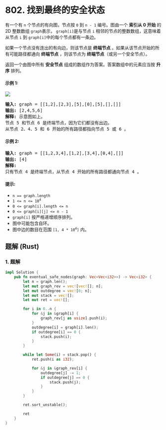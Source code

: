 # 802. 找到最终的安全状态
有一个有 `n` 个节点的有向图，节点按 `0` 到 `n - 1` 编号。图由一个 **索引从 0 开始** 的 2D 整数数组 `graph`表示， `graph[i]`是与节点 `i` 相邻的节点的整数数组，这意味着从节点 `i` 到 `graph[i]`中的每个节点都有一条边。

如果一个节点没有连出的有向边，则该节点是 **终端节点** 。如果从该节点开始的所有可能路径都通向 **终端节点** ，则该节点为 **终端节点**（或另一个安全节点）。

返回一个由图中所有 **安全节点** 组成的数组作为答案。答案数组中的元素应当按 **升序** 排列。

#### 示例 1:
![](https://s3-lc-upload.s3.amazonaws.com/uploads/2018/03/17/picture1.png)
<pre>
<strong>输入:</strong> graph = [[1,2],[2,3],[5],[0],[5],[],[]]
<strong>输出:</strong> [2,4,5,6]
<strong>解释:</strong> 示意图如上。
节点 5 和节点 6 是终端节点，因为它们都没有出边。
从节点 2、4、5 和 6 开始的所有路径都指向节点 5 或 6 。
</pre>

#### 示例 2:
<pre>
<strong>输入:</strong> graph = [[1,2,3,4],[1,2],[3,4],[0,4],[]]
<strong>输出:</strong> [4]
<strong>解释:</strong>
只有节点 4 是终端节点，从节点 4 开始的所有路径都通向节点 4 。
</pre>

#### 提示:
* `n == graph.length`
* <code>1 <= n <= 10<sup>4</sup></code>
* `0 <= graph[i].length <= n`
* `0 <= graph[i][j] <= n - 1`
* `graph[i]` 按严格递增顺序排列。
* 图中可能包含自环。
* 图中边的数目在范围 <code>[1, 4 * 10<sup>4</sup>]</code> 内。

## 题解 (Rust)

### 1. 题解
```Rust
impl Solution {
    pub fn eventual_safe_nodes(graph: Vec<Vec<i32>>) -> Vec<i32> {
        let n = graph.len();
        let mut graph_rev = vec![vec![]; n];
        let mut outdegree = vec![0; n];
        let mut stack = vec![];
        let mut ret = vec![];

        for i in 0..n {
            for &j in &graph[i] {
                graph_rev[j as usize].push(i);
            }
            outdegree[i] = graph[i].len();
            if outdegree[i] == 0 {
                stack.push(i);
            }
        }

        while let Some(i) = stack.pop() {
            ret.push(i as i32);

            for &j in &graph_rev[i] {
                outdegree[j] -= 1;
                if outdegree[j] == 0 {
                    stack.push(j);
                }
            }
        }

        ret.sort_unstable();

        ret
    }
}
```
